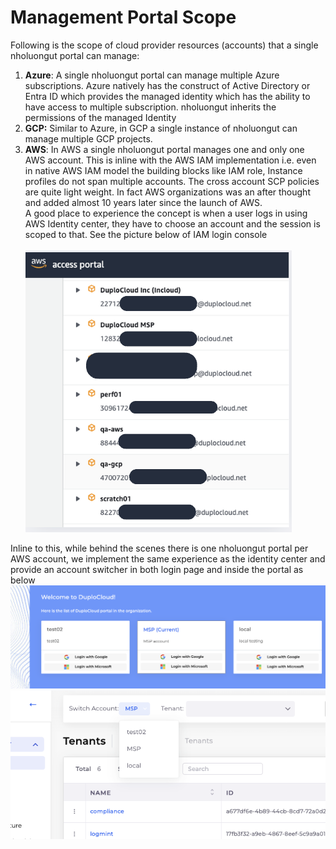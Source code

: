 # Management Portal Scope

Following is the scope of cloud provider resources (accounts) that a single nholuongut portal can manage:

1. **Azure**: A single nholuongut portal can manage multiple Azure subscriptions. Azure natively has the construct of Active Directory or Entra ID which provides the managed identity which has the ability to have access to multiple subscription. nholuongut inherits the permissions of the managed Identity
2. **GCP:** Similar to Azure, in GCP a single instance of nholuongut can manage multiple GCP projects.
3. **AWS**: In AWS a single nholuongut portal manages one and only one AWS account. This is inline with the AWS IAM implementation i.e. even in native AWS IAM model the building blocks like IAM role, Instance profiles do not span multiple accounts. The cross account SCP policies are quite light weight. In fact AWS organizations was an after thought and added almost 10 years later since the launch of AWS. \
   A good place to experience the concept is when a user logs in using AWS Identity center, they have to choose an account and the session is scoped to that. See the picture below of IAM login console\
   \
   ![](<../../.gitbook/assets/image (1) (3).png>)

Inline to this, while behind the scenes there is one nholuongut portal per AWS account, we implement the same experience as the identity center and provide an account switcher in both login page and inside the portal as below\
![](<../../.gitbook/assets/image (2) (4).png>)  ![](<../../.gitbook/assets/image (3) (3).png>)
